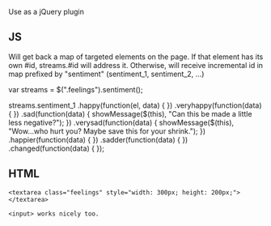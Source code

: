 Use as a jQuery plugin

JS
--

Will get back a map of targeted elements on the page. If that element has its own #id, streams.#id 
will address it. Otherwise, will receive incremental id in map prefixed by "sentiment" (sentiment_1, sentiment_2, ...)

var streams = $(".feelings").sentiment();

streams.sentiment_1
.happy(function(el, data) {
})
.veryhappy(function(data) {
})
.sad(function(data) {
	showMessage($(this), "Can this be made a little less negative?");
})
.verysad(function(data) {
	showMessage($(this), "Wow...who hurt you? Maybe save this for your shrink.");
})
.happier(function(data) {
})
.sadder(function(data) {
})
.changed(function(data) {
});

HTML
----

	<textarea class="feelings" style="width: 300px; height: 200px;"></textarea>
	
	<input> works nicely too.


